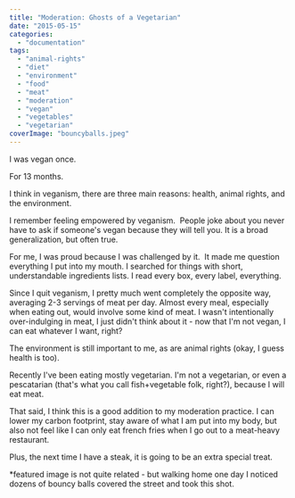 ```yaml
---
title: "Moderation: Ghosts of a Vegetarian"
date: "2015-05-15"
categories: 
  - "documentation"
tags: 
  - "animal-rights"
  - "diet"
  - "environment"
  - "food"
  - "meat"
  - "moderation"
  - "vegan"
  - "vegetables"
  - "vegetarian"
coverImage: "bouncyballs.jpeg"
---
```


I was vegan once.

For 13 months.

I think in veganism, there are three main reasons: health, animal rights, and the environment.

I remember feeling empowered by veganism.  People joke about you never have to ask if someone's vegan because they will tell you. It is a broad generalization, but often true.

For me, I was proud because I was challenged by it.  It made me question everything I put into my mouth. I searched for things with short, understandable ingredients lists. I read every box, every label, everything.

Since I quit veganism, I pretty much went completely the opposite way, averaging 2-3 servings of meat per day. Almost every meal, especially when eating out, would involve some kind of meat. I wasn't intentionally over-indulging in meat, I just didn't think about it - now that I'm not vegan, I can eat whatever I want, right?

The environment is still important to me, as are animal rights (okay, I guess health is too).

Recently I've been eating mostly vegetarian. I'm not a vegetarian, or even a pescatarian (that's what you call fish+vegetable folk, right?), because I will eat meat.

That said, I think this is a good addition to my moderation practice. I can lower my carbon footprint, stay aware of what I am put into my body, but also not feel like I can only eat french fries when I go out to a meat-heavy restaurant.

Plus, the next time I have a steak, it is going to be an extra special treat.

\*featured image is not quite related - but walking home one day I noticed dozens of bouncy balls covered the street and took this shot.
